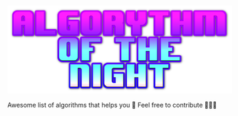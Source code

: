 ![Algorythm of the night](https://github.com/massoprod/algorythm-of-the-night/blob/master/logo.png?raw=true)

Awesome list of algorithms that helps you 🚀 Feel free to contribute 👨🏻‍💻
